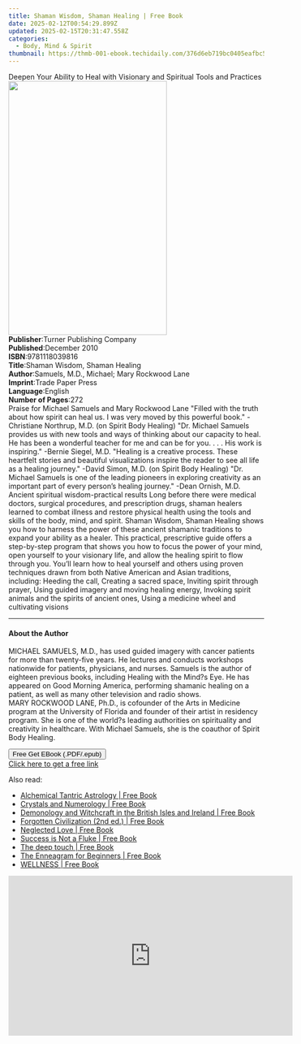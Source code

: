 ```yaml
---
title: Shaman Wisdom, Shaman Healing | Free Book
date: 2025-02-12T00:54:29.899Z
updated: 2025-02-15T20:31:47.558Z
categories:
  - Body, Mind & Spirit
thumbnail: https://thmb-001-ebook.techidaily.com/376d6eb719bc0405eafbc52f54f227dd6a78d4ebdf79aadf730589cda3837024.jpg
---
```

<main id="book-container">
  <div class="flex flex-col">
    <div class="book-brief flex-1 py-6 px-4 sm:p-6 md:py-10 md:px-8">
      <!-- brief-->
      <div class="book-brief-main">
        Deepen Your Ability to Heal with Visionary and Spiritual Tools and
        Practices
      </div>
    </div>
    <div
      class="book-meta-info flex-1 grid gap-4 col-start-1 col-end-3 row-start-1 sm:mb-6 sm:grid-cols-4 lg:gap-6 lg:col-start-2 lg:row-end-6 lg:row-span-6 lg:mb-0"
    >
      <div
        class="book-meta-info-left place-content-center mt-4 p-4 text-sm leading-6 col-start-2 col-span-2 dark:text-slate-400"
      >
        <img
          class="w-full h-500 object-cover rounded-lg sm:h-255 sm:col-span-2 lg:col-span-full"
          src="https://img-001-ebook.techidaily.com/8408dc0f279210ba88b275f885b7fca89288f2264324cfc7e8a42d4dbc19aa85.jpg"
          alt=""
          width="312"
          height="500"
        />
      </div>
      <div
        class="book-meta-info-right mt-2 col-start-1 row-start-2 col-span-3 self-center"
      >
        <!-- meta data  -->
        <div class="flex flex-col px-4 md:px-8">
          <div class="flex-1">
            <strong>Publisher</strong>:<span class="px-2"
              >Turner Publishing Company</span
            >
          </div>
          <div class="flex-1">
            <strong>Published</strong>:<span class="px-2">December 2010</span>
          </div>
          <div class="flex-1">
            <strong>ISBN</strong>:<span class="px-2">9781118039816</span>
          </div>
          <div class="flex-1">
            <strong>Title</strong>:<span class="px-2"
              >Shaman Wisdom, Shaman Healing</span
            >
          </div>
          <div class="flex-1">
            <strong>Author</strong>:<span class="px-2"
              >Samuels, M.D., Michael; Mary Rockwood Lane</span
            >
          </div>
          <div class="flex-1">
            <strong>Imprint</strong>:<span class="px-2">Trade Paper Press</span>
          </div>
          <div class="flex-1">
            <strong>Language</strong>:<span class="px-2">English</span>
          </div>
          <div class="flex-1">
            <strong>Number of Pages</strong>:<span class="px-2">272</span>
          </div>
        </div>
      </div>
    </div>
    <div class="book-description flex-1 py-6 px-4 sm:p-6 md:py-10 md:px-8">
      <div class="book-description-main">
        <div accordion-content="" id="description">
          Praise for Michael Samuels and Mary Rockwood Lane "Filled with the
          truth about how spirit can heal us. I was very moved by this powerful
          book." -Christiane Northrup, M.D. (on Spirit Body Healing) "Dr.
          Michael Samuels provides us with new tools and ways of thinking about
          our capacity to heal. He has been a wonderful teacher for me and can
          be for you. . . . His work is inspiring." -Bernie Siegel, M.D.
          "Healing is a creative process. These heartfelt stories and beautiful
          visualizations inspire the reader to see all life as a healing
          journey." -David Simon, M.D. (on Spirit Body Healing) "Dr. Michael
          Samuels is one of the leading pioneers in exploring creativity as an
          important part of every person’s healing journey." -Dean Ornish, M.D.
          Ancient spiritual wisdom-practical results Long before there were
          medical doctors, surgical procedures, and prescription drugs, shaman
          healers learned to combat illness and restore physical health using
          the tools and skills of the body, mind, and spirit. Shaman Wisdom,
          Shaman Healing shows you how to harness the power of these ancient
          shamanic traditions to expand your ability as a healer. This
          practical, prescriptive guide offers a step-by-step program that shows
          you how to focus the power of your mind, open yourself to your
          visionary life, and allow the healing spirit to flow through you.
          You’ll learn how to heal yourself and others using proven techniques
          drawn from both Native American and Asian traditions, including:
          Heeding the call, Creating a sacred space, Inviting spirit through
          prayer, Using guided imagery and moving healing energy, Invoking
          spirit animals and the spirits of ancient ones, Using a medicine wheel
          and cultivating visions
        </div>
        <div class="accordion-fader"></div>
      </div>
    </div>
    <div class="book-excerpts flex-1 py-6 px-4 sm:p-6 md:py-10 md:px-8">
      <!-- excerpts-->
      <div class="book-excerpts-main">
        <hr />
        <h4 class="placeholder placeholder-heading">
          <span>About the Author</span>
        </h4>
        <p>
          MICHAEL SAMUELS, M.D., has used guided imagery with cancer patients
          for more than twenty-five years. He lectures and conducts workshops
          nationwide for patients, physicians, and nurses. Samuels is the author
          of eighteen previous books, including Healing with the Mind?s Eye. He
          has appeared on Good Morning America, performing shamanic healing on a
          patient, as well as many other television and radio shows.<br />MARY
          ROCKWOOD LANE, Ph.D., is cofounder of the Arts in Medicine program at
          the University of Florida and founder of their artist in residency
          program. She is one of the world?s leading authorities on spirituality
          and creativity in healthcare. With Michael Samuels, she is the
          coauthor of Spirit Body Healing.
        </p>
      </div>
    </div>
    <div
      class="book-about-author flex-1 py-6 px-4 sm:p-6 md:py-10 md:px-8"
    ></div>
    <div class="book-free-get flex-1 py-6 px-4 sm:p-6 md:py-10 md:px-8">
      <button
        id="btn-free-get"
        class="bg-blue-500 hover:bg-blue-700 text-white font-bold py-2 px-4 rounded"
      >
        Free Get EBook (.PDF/.epub)
      </button>
      <div id="countdown-display" class="px-2 text-lg mt-2"></div>
      <a
        id="free-link"
        class="hidden bg-blue-500 hover:bg-blue-700 text-white font-bold py-2 px-4 rounded"
        href="https://www.ebooks.com/en-us/book/96497618/shaman-wisdom-shaman-healing/samuels-m-d-michael/"
        target="_blank"
        >Click here to get a free link</a
      >
    </div>
    <script>
      let countdownTime = 0;
      let countdownInterval = null;
      document
        .getElementById('btn-free-get')
        .addEventListener('click', startCountdown);
      function startCountdown() {
        countdownTime = new Date().getTime() + 60000 * 3;
        countdownInterval = setInterval(updateCountdown, 1000);
        document.getElementById('btn-free-get').disabled = true;
        document
          .getElementById('btn-free-get')
          .classList.add('bg-gray-500', 'cursor-not-allowed');
      }
      function updateCountdown() {
        let currentTime = new Date().getTime();
        let timeLeft = countdownTime - currentTime;
        let secondsLeft = Math.floor(timeLeft / 1000);
        document.getElementById('countdown-display').innerHTML =
          `Remaining time: ${secondsLeft} seconds.`;
        if (secondsLeft <= 0) {
          clearInterval(countdownInterval);
          document.getElementById('btn-free-get').classList.add('hidden');
          document.getElementById('free-link').classList.remove('hidden');
          document.getElementById('countdown-display').innerHTML = '';
        }
      }
    </script>
  </div>
</main>

<ins class="adsbygoogle"
      style="display:block"
      data-ad-client="ca-pub-7571918770474297"
      data-ad-slot="8358498916"
      data-ad-format="auto"
      data-full-width-responsive="true"></ins>
    

<span class="atpl-alsoreadstyle">Also read:</span>
<div><ul>
<li><a href="https://novels-ebooks.techidaily.com/210133191-9781644112816-alchemical-tantric-astrology/"><u>Alchemical Tantric Astrology | Free Book</u></a></li>
<li><a href="https://novels-ebooks.techidaily.com/210133189-9781644112748-crystals-and-numerology/"><u>Crystals and Numerology | Free Book</u></a></li>
<li><a href="https://novels-ebooks.techidaily.com/210134115-9781528764797-demonology-and-witchcraft-in-the-british-isles-and-ireland/"><u>Demonology and Witchcraft in the British Isles and Ireland | Free Book</u></a></li>
<li><a href="https://novels-ebooks.techidaily.com/210133190-9781644112939-forgotten-civilization-2nd-ed/"><u>Forgotten Civilization (2nd ed.) | Free Book</u></a></li>
<li><a href="https://novels-ebooks.techidaily.com/210134147-9781636849904-neglected-love/"><u>Neglected Love | Free Book</u></a></li>
<li><a href="https://novels-ebooks.techidaily.com/210133269-9781786785275-success-is-not-a-fluke/"><u>Success is Not a Fluke | Free Book</u></a></li>
<li><a href="https://novels-ebooks.techidaily.com/210133663-9781953791061-the-deep-touch/"><u>The deep touch | Free Book</u></a></li>
<li><a href="https://novels-ebooks.techidaily.com/210133345-9780593196786-the-enneagram-for-beginners/"><u>The Enneagram for Beginners | Free Book</u></a></li>
<li><a href="https://novels-ebooks.techidaily.com/210133694-9781953791207-wellness/"><u>WELLNESS | Free Book</u></a></li>
</ul></div>

<!-- affiliate ads begin -->
<iframe width="560" height="315" src="https://www.youtube.com/embed/LaGNHfAT92w?si=bvHo1iYK2JBIPtRo" title="YouTube video player" frameborder="0" allow="accelerometer; autoplay; clipboard-write; encrypted-media; gyroscope; picture-in-picture; web-share" referrerpolicy="strict-origin-when-cross-origin" allowfullscreen></iframe>
<!-- affiliate ads end -->

